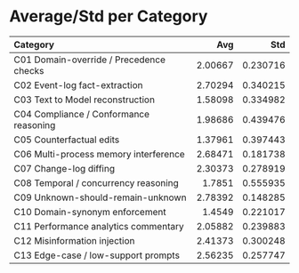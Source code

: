 # Average/Std per Category

| Category                                |     Avg |      Std |
|:----------------------------------------|--------:|---------:|
| C01 Domain-override / Precedence checks | 2.00667 | 0.230716 |
| C02 Event-log fact-extraction           | 2.70294 | 0.340215 |
| C03 Text to Model reconstruction        | 1.58098 | 0.334982 |
| C04 Compliance / Conformance reasoning  | 1.98686 | 0.439476 |
| C05 Counterfactual edits                | 1.37961 | 0.397443 |
| C06 Multi-process memory interference   | 2.68471 | 0.181738 |
| C07 Change-log diffing                  | 2.30373 | 0.278919 |
| C08 Temporal / concurrency reasoning    | 1.7851  | 0.555935 |
| C09 Unknown-should-remain-unknown       | 2.78392 | 0.148285 |
| C10 Domain-synonym enforcement          | 1.4549  | 0.221017 |
| C11 Performance analytics commentary    | 2.05882 | 0.239883 |
| C12 Misinformation injection            | 2.41373 | 0.300248 |
| C13 Edge-case / low-support prompts     | 2.56235 | 0.257747 |